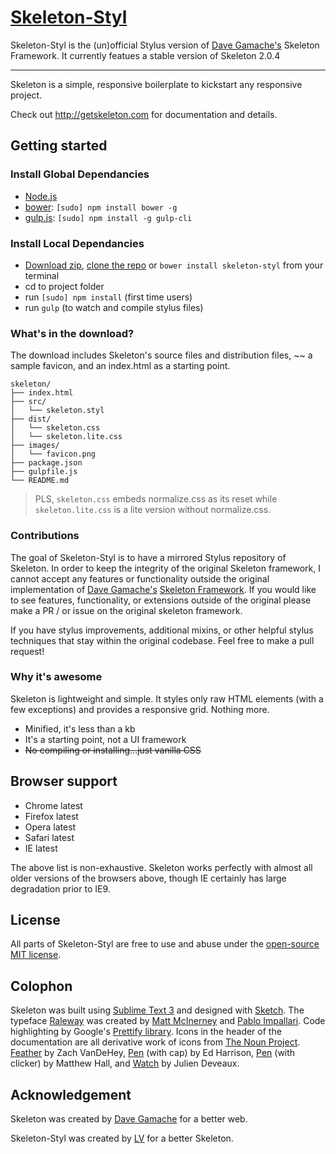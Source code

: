 # [Skeleton-Styl](http://getskeleton.com)

Skeleton-Styl is the (un)official Stylus version of [Dave Gamache's](https://twitter.com/dhg) Skeleton Framework. It currently featues a stable version of Skeleton 2.0.4

-----

Skeleton is a simple, responsive boilerplate to kickstart any responsive project.

Check out <http://getskeleton.com> for documentation and details.

## Getting started

### Install Global Dependancies
  
  * [Node.js](http://nodejs.org)
  * [bower](http://bower.io): `[sudo] npm install bower -g`
  * [gulp.js](http://gulpjs.com): `[sudo] npm install -g gulp-cli`

### Install Local Dependancies
  * [Download zip](https://github.com/mamboer/Skeleton-Styl/archive/master.zip), [clone the repo](github-mac://openRepo/https://github.com/mamboer/Skeleton-Styl) or `bower install skeleton-styl` from your terminal
  * cd to project folder
  * run `[sudo] npm install` (first time users)
  * run `gulp` (to watch and compile stylus files)

### What's in the download?

The download includes Skeleton's source files and distribution files, ~~ a sample favicon, and an index.html as a starting point.

```
skeleton/
├── index.html
├── src/
│   └── skeleton.styl
├── dist/
│   └── skeleton.css
│   └── skeleton.lite.css
├── images/
│   └── favicon.png
├── package.json
├── gulpfile.js
└── README.md

```

> PLS, `skeleton.css` embeds normalize.css as its reset while `skeleton.lite.css` is a lite version without normalize.css.

### Contributions
The goal of Skeleton-Styl is to have a mirrored Stylus repository of Skeleton. In order to keep the integrity of the original Skeleton framework, I cannot accept any features or functionality outside the original implementation of [Dave Gamache's](https://twitter.com/dhg) [Skeleton Framework](https://github.com/dhg/Skeleton). If you would like to see features, functionality, or extensions outside of the original please make a PR / or issue on the original skeleton framework.

If you have stylus improvements, additional mixins, or other helpful stylus techniques that stay within the original codebase. Feel free to make a pull request!

### Why it's awesome

Skeleton is lightweight and simple. It styles only raw HTML elements (with a few exceptions) and provides a responsive grid. Nothing more.
- Minified, it's less than a kb
- It's a starting point, not a UI framework
- ~~No compiling or installing...just vanilla CSS~~


## Browser support

- Chrome latest
- Firefox latest
- Opera latest
- Safari latest
- IE latest

The above list is non-exhaustive. Skeleton works perfectly with almost all older versions of the browsers above, though IE certainly has large degradation prior to IE9.


## License

All parts of Skeleton-Styl are free to use and abuse under the [open-source MIT license](http://opensource.org/licenses/mit-license.php).


## Colophon

Skeleton was built using [Sublime Text 3](http://www.sublimetext.com/3) and designed with [Sketch](http://bohemiancoding.com/sketch). The typeface [Raleway](http://www.google.com/fonts/specimen/Raleway) was created by [Matt McInerney](http://matt.cc/) and [Pablo Impallari](http://www.impallari.com/). Code highlighting by Google's [Prettify library](https://code.google.com/p/google-code-prettify/). Icons in the header of the documentation are all derivative work of icons from [The Noun Project](thenounproject.com). [Feather](http://thenounproject.com/term/feather/22073) by Zach VanDeHey, [Pen](http://thenounproject.com/term/pen/21163) (with cap) by Ed Harrison, [Pen](http://thenounproject.com/term/pen/32847) (with clicker) by Matthew Hall, and [Watch](http://thenounproject.com/term/watch/48015) by Julien Deveaux.


## Acknowledgement

Skeleton was created by [Dave Gamache](https://twitter.com/dhg) for a better web.

Skeleton-Styl was created by [LV](http://faso.me) for a better Skeleton.

